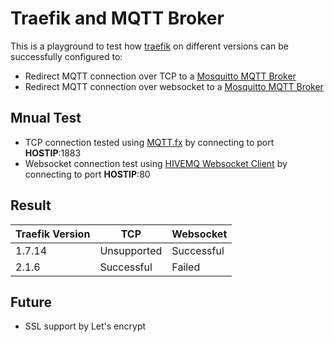 # Traefik and MQTT Broker

This is a playground to test how [traefik](https://containo.us/traefik/) on different versions can be successfully configured to:

- Redirect MQTT connection over TCP to a [Mosquitto MQTT Broker](https://mosquitto.org/)
- Redirect MQTT connection over websocket to a [Mosquitto MQTT Broker](https://mosquitto.org/)

## Mnual Test

- TCP connection tested using [MQTT.fx](https://mqttfx.jensd.de/) by connecting to port **HOSTIP**:1883
- Websocket connection test using [HIVEMQ Websocket Client](http://www.hivemq.com/demos/websocket-client/) by connecting to port **HOSTIP**:80

## Result

| Traefik Version  | TCP | Websocket |
|------------------|-----|-----------|
| 1.7.14 | Unsupported | Successful  |
| 2.1.6  | Successful | Failed |

## Future

- SSL support by Let's encrypt
